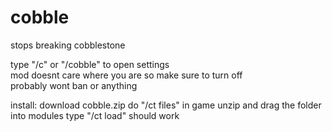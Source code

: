 # cobble

stops breaking cobblestone

type "/c" or "/cobble" to open settings<br>
mod doesnt care where you are so make sure to turn off<br>
probably wont ban or anything

install:
download cobble.zip
do "/ct files" in game
unzip and drag the folder into modules
type "/ct load"
should work
